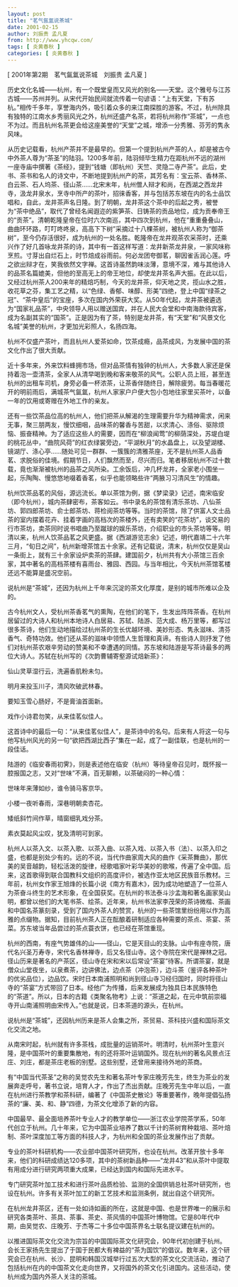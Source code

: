```yaml
---
layout: post
title: "茗气氤氲说茶城"
date: 2001-02-15
author: 刘振贵 孟凡夏
from: http://www.yhcqw.com/
tags: [ 炎黄春秋 ]
categories: [ 炎黄春秋 ]
---
```



[ 2001年第2期　茗气氤氲说茶城　刘振贵 孟凡夏 ]


历史文化名城——杭州，有一个既堂皇而又风光的别名——天堂。这个雅号与江苏古城——苏州并列。从宋代开始民间就流传着一句谚语：“上有天堂，下有苏杭。”相传千多年，享誉海内外，吸引着众多的来江南探胜的游客。不过，杭州除具有独特的江南水乡秀丽风光之外，杭州还盛产名茶，若将杭州称作“茶城”，一点也不为过。而且杭州名茶更会给这座美誉的“天堂”之城，增添一分秀雅、芬芳的隽永风味。


从历史记载看，杭州产茶并不是最早的。但第一个提到杭州产茶的人，却是被古今中外茶人尊为“茶圣”的陆羽。1200多年前，陆羽倾毕生精力在距杭州不远的湖州一座寺庙中撰著《茶经》，提到“钱塘（即杭州）天竺、灵隐二寺产茶”。此后，史书、茶书和名人的诗文中，不断地提到杭州产的茶，其芳名有：宝云茶、香林茶、白云茶、石人坞茶、径山茶……北宋末年，杭州僧人辩才和尚，在西湖之西龙井寺，汲龙井泉水，烹寺中所产的茶叶，招徕香客，并与包括苏东坡在内的名士品饮唱和，自此，龙井茶声名日隆。到了明朝，龙井茶这个茶中的后起之秀，被誉为“茶中绝品”，取代了曾经名闻遐迩的紫笋茶、日铸茶的贡品地位，成为贡奉帝王的“贡茶”。清朝乾隆皇帝在位时六次南巡，其中四次到杭州，他在“重重叠叠山，曲曲环环路，叮叮咚咚泉，高高下下树”采摘过十八棵茶树，被杭州人称为“御茶树”，至今仍存活很好，成为杭州的一处名胜。乾隆帝在龙井观茶农采茶时，还乘兴作了好几首咏龙井茶的诗，其中有一首这样写道：龙井新茶龙井泉，一家风味称烹煎。寸芽出自烂石上，时节焙成谷雨前。何必龙团夸御茗，聊因雀舌润心莲。呼之欲出辩才在，笑我依然文字禅。这首诗虽然韵味淡薄，意境不深，难与其他诗人的品茶名篇媲美，但他的至高无上的帝王地位，却使龙井茶名声大振。在此以后，又经过杭州茶人200来年的精焙巧制，今天的龙井茶，仰天地之灵，揽山水之胜，收花草之芬，集工艺之精，以“色绿、香郁、味醇、形美”四绝，登上中国“绿茶之冠”、“茶中皇后”的宝座，多次在国内外荣获大奖。从50年代起，龙井茶被遴选为“国家礼品茶”，中央领导人用以赠送国宾，并在人民大会堂和中南海款待宾客，成为名副其实的“国茶”。正是因为有了茶，特别是龙井茶，有“天堂”和“风景文化名城”美誉的杭州，才更加光彩照人，名扬四海。

杭州不仅盛产茶叶，而且杭州人爱茶如命，饮茶成瘾，品茶成风，为发展中国的茶文化作出了很大贡献。


近十多年来，外来饮料蜂拥市场，但对品茶情有独钟的杭州人，大多数人家还是保持着泡一壶清茶，全家人从清早喝到晚和客来敬茶的风气。公职人员上班，甚至连杭州的出租车司机，身旁必备一杯浓茶，让茶香伴随终日，解除疲劳。每当春暖花开的明前雨后，满城茶气氤氲，杭州人家家户户便大包小包地往家里买茶叶，以备一年的饮用或寄赠在外地工作的亲友。


还有一些饮茶品位高的杭州人，他们把茶从解渴的生理需要升华为精神需求，闲来无事，聚三朋两友，慢饮细咽，品味茶的馨香与苦甜，以求清心、涤俗、驱除烦恼、振奋精神。为了适应这些人的需要，因而在“柳浪闻莺”的柳荫深处，苏堤白堤的桃花丛中，“曲院风荷”的红衣绿裳旁边，“平湖秋月”的水晶盘上，以及望湖楼、镜湖厅、涤心亭……随处可见一群群、一簇簇的清雅茶座，无不是杭州茶人品香茗、求脱俗的佳境。假期节日，人们飘然而至，尽兴而归。笔者移居杭州不过十数载，竟也渐渐被杭州的品茶之风所染。工余饭后，冲几杯龙井，全家老小围坐一起，乐陶陶、慢悠悠地啜着香茗，似乎也能领略些许“两腋习习清风生”的情趣。


杭州饮茶品茗的风俗，源远流长。单以茶馆为例，据《梦梁录》记述，南宋临安（即今杭州），城内茶肆密布，茶客如云。书中录名的茶馆有清乐茶坊、八仙茶坊、郭四郎茶坊、俞士郎茶坊、蒋检阅茶坊等等。当时的茶馆，除了供富人文士品茶的室内摆着花卉、挂着字画的高档次的茶楼外，还有卖笑的“花茶坊”，谈交易的行市茶坊，卖茶同时说书唱曲乃至蹴球的娱乐茶坊，介绍职业的市头茶坊等等。明清以来，杭州人饮茶品茗之风更盛。据《西湖游览志余》记述，明代嘉靖二十六年三月，“旬日之间”，杭州新增茶馆五十余家。还有记载说，清末，杭州仅仅是吴山一条街上，就有三十余家设炉卖茶的茶肆。建国前夕，杭州共有大小茶馆三百余家，其中著名的高档茶楼有喜雨台、雅园、西园。与当年相比，今天杭州茶馆茗楼还远不能算是盛况空前。

说杭州是“茶城”，还因为杭州上千年来沉淀的茶文化厚度，是别的城市所难以企及的。


古今杭州文人，受杭州茶香茗气的熏陶，在他们的笔下，生发出阵阵茶香。在杭州居留过的大诗人和杭州本地诗人白居易、苏轼、陆游、范大成、杨万里等，都写过很多茶诗，他们生动地描绘过杭州茶的生长优越环境、美妙形态、隽永滋味、清芬香气、奇特功效。他们还从茶的滋味中领悟人生哲理和真谛。有些诗人则抒发了他们对杭州茶农艰辛劳动的赞美和不幸遭遇的同情。苏东坡和陆游是写茶诗最多的两位大诗人。苏轼在杭州写的《次韵曹辅寄壑源试焙新茶》：

仙山灵草湿行云，洗遍香肌粉未匀。

明月来投玉川子，清风吹破武林春。

要知玉雪心肠好，不是膏油首面新。

戏作小诗君勿笑，从来佳茗似佳人。

这首诗中的最后一句：“从来佳茗似佳人”，是茶诗中的名句。后来有人将这一句与他写杭州风光的另一句“欲把西湖比西子”集在一起，成了一副佳联，也是杭州的一段佳话。

陆游的《临安春雨初霁》，则是表述他在临安（杭州）等待皇帝召见时，既怀报一腔报国之志，又对“世味”不满，百无聊赖，以茶破闷的一种心情：

世味年来薄如纱，谁令骑马客京华。

小楼一夜听春雨，深巷明朝卖杏花。

矮纸斜竹间作草，晴窗细乳戏分茶。

素衣莫起风尘叹，犹及清明可到家。


杭州人以茶入文、以茶入歌、以茶入曲、以茶入戏、以茶入书（法）、以茶入印之盛，也都是别处少有的。远的不说，当代作曲家周大风的曲作《采茶舞曲》，那优美的吴音越韵，轻松活泼的旋律，经歌唱家叶彩华美妙的歌喉，传遍了全中国。后来，这首歌得到联合国教科文组织的高度评价，被选作亚太地区民族音乐教材。三年前，杭州女作家王旭烽的长篇小说《南方有嘉木》，因为成功地塑造了一位茶人为茶奋斗终生的艺术形象，在全国获奖。在杭州的书法泰斗沙孟海和著名画家吴山明，都曾以他们的大笔书茶、绘茶。近年来，杭州书法家李茂荣的茶诗微楷、茶画和中国名茶篆刻录，受到了国内外茶人的赞赏，杭州的一些茶馆里纷纷用以作为高雅的点缀物。据知，目前杭州茶人正在酝酿着研制适应各种需要的茶点、茶宴、茶菜。苏东坡当年品尝过的茶点蓑衣饼，也已经在茶馆重现。


杭州的西南，有座气势雄伟的山——径山，它是天目山的支脉。山中有座寺院，唐代名兴圣万寿寺，宋代名香林禅寺，后又名径山寺。这个寺院在宋代是禅林之冠。径山历来是著名的产茶区，径山寺在宋和宋以后常设“茶宴”待客。所谓茶宴，就是僧众山堂夜坐，以泉煮茶，边讲佛法，边点茶（冲泡茶），边斗茶（鉴评各种茶叶的优劣品位），边品饮。宋时日本南浦照明和尚到径山寺习经归国时，同时将径山寺的“茶宴”方式带回了日本。经他广为传播，后来发展成为独具日本民族特色的“茶道”。所以，日本的古籍《类聚名物考》上说：“茶道之起，在元中筑前崇福寺开山南浦照明由宋传入。”也就是说，日本茶道的源头，在杭州。

说杭州是“茶城”，还因杭州历来是茶人会集之所，茶贸易、茶科技兴盛和国际茶文化交流之地。


从南宋时起，杭州就有许多茶栈，成批量的运销茶叶。明清时，杭州茶叶生意兴隆，是中国茶叶的重要集散地，有的还将茶叶运销国外。现在杭州的著名风景点汪庄、刘庄，都是茶庄老板的别墅。这些别墅，还曾用来接待外地的茶商。


有“中国当代茶圣”之称的吴觉农先生和著名茶叶专家庄晚芳先生，终生为茶业的发展奔走呼号，著书立说，培育人才，作出了杰出贡献。庄晚芳先生中年以后，一直在杭州进行茶教学和茶科研，编著了《中国茶史散论》等重要著作，晚年提倡弘扬茶的“廉、美、和、静”四德，为茶文化增添了新的内容。


中国最早、最全面培养茶叶专业人才的教学单位——浙江农业学院茶学系，50年代创立于杭州。几十年来，它为中国茶业培养了数以千计的茶树育种栽培、茶叶焙制、茶叶深度加工等方面的科技人才，为杭州和全国的茶业发展作出了贡献。


专业的茶叶科研机构——农业部中国茶叶研究所，也设在杭州。改革开放十多年来，他们的科研成绩达120多项，其中的茶树新品种——“龙井43”和从茶叶中提取有用成分进行研究两项重大成果，已经达到国内和国际先进水平。

专门研究茶叶加工技术和进行茶叶品质检验、监测的全国供销总社茶叶研究所，也设在杭州。许多有关茶叶加工的新工艺技术和监测条例，就出自这个研究所。


在杭州龙井茶区，还有一处如诗如画的所在，这就是中国、也是世界唯一的展示和研究各类茶叶、茶具、茶事、茶史、茶风情的中国茶叶博物馆。它是80年代中期，由吴觉农、庄晚芳、于杰等二十多位中国茶界名士联名提议建在杭州的。


以推进国际茶文化交流为宗旨的中国国际茶文化研究会，90年代初创建于杭州。会长王家扬先生提出了于国于民都大有裨益的“茶为国饮”的倡议。数年来，这个研究会已在杭州、长沙、昆明和韩国汉城举行过五次大型的茶文化交流活动，推动了包括杭州在内的中国茶文化走向世界，又将国外的茶文化引进国内。这些活动，使杭州成为国内外茶人关注的茶城。


